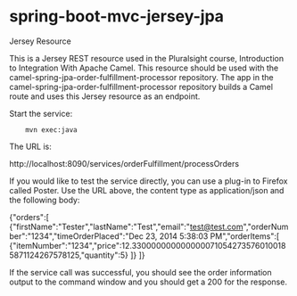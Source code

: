 # spring-boot-mvc-jersey-jpa
Jersey Resource 

This is a Jersey REST resource used in the Pluralsight course, Introduction to Integration With Apache Camel. This resource should be used with the camel-spring-jpa-order-fulfillment-processor repository. The app in the camel-spring-jpa-order-fulfillment-processor repository builds a Camel route and uses this Jersey resource as an endpoint. 

Start the service:

        mvn exec:java

The URL is: 

http://localhost:8090/services/orderFulfillment/processOrders

If you would like to test the service directly, you can use a plug-in to Firefox called Poster. Use the URL above, the content type as application/json and the following body:

{"orders":[
	{"firstName":"Tester","lastName":"Test","email":"test@test.com","orderNumber":"1234","timeOrderPlaced":"Dec 23, 2014 5:38:03 PM","orderItems":[
		{"itemNumber":"1234","price":12.3300000000000000710542735760100185871124267578125,"quantity":5}
	]}
]}

If the service call was successful, you should see the order information output to the command window and you should get a 200 for the response. 
